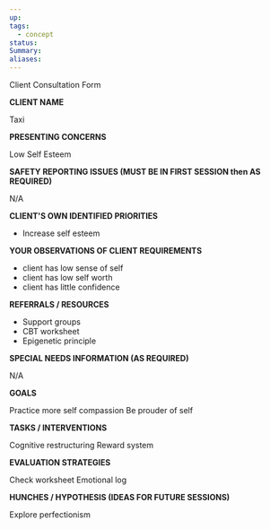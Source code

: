 ```yaml
---
up: 
tags:
  - concept
status: 
Summary:
aliases:
---
```

Client Consultation Form

**CLIENT NAME**

Taxi

**PRESENTING CONCERNS**

Low Self Esteem

**SAFETY REPORTING ISSUES (MUST BE IN FIRST SESSION then AS REQUIRED)**

N/A

**CLIENT'S OWN IDENTIFIED PRIORITIES**

- Increase self esteem

**YOUR OBSERVATIONS OF CLIENT REQUIREMENTS**

- client has low sense of self
- client has low self worth
- client has little confidence

**REFERRALS / RESOURCES**

- Support groups
- CBT worksheet
- Epigenetic principle

**SPECIAL NEEDS INFORMATION (AS REQUIRED)**

N/A

**GOALS**

Practice more self compassion
Be prouder of self

**TASKS / INTERVENTIONS**

Cognitive restructuring
Reward system

**EVALUATION STRATEGIES**

Check worksheet
Emotional log

**HUNCHES / HYPOTHESIS (IDEAS FOR FUTURE SESSIONS)**

Explore perfectionism